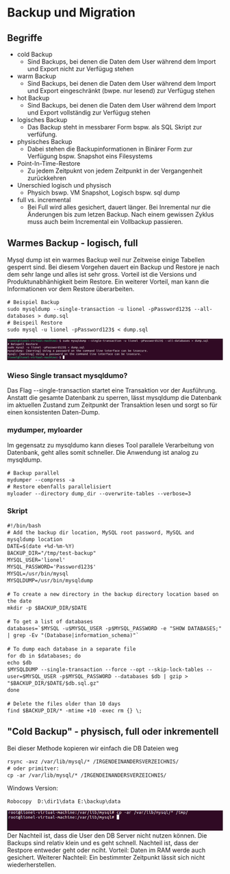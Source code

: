 # Backup und Migration
## Begriffe
* cold Backup 
  * Sind Backups, bei denen die Daten dem User während dem Import und Export nicht zur Verfügug stehen
* warm Backup  
  * Sind Backups, bei denen die Daten dem User während dem Import und Export eingeschränkt (bwpe. nur lesend) zur Verfügug stehen
* hot Backup 
  * Sind Backups, bei denen die Daten dem User während dem Import und Export vollständig zur Verfügug stehen
* logisches Backup 
  * Das Backup steht in messbarer Form bspw. als SQL Skript zur verfüfung.
* physisches Backup 
  * Dabei stehen die Backupinformationen in Binärer Form zur Verfügung bspw. Snapshot eins Filesystems
* Point-In-Time-Restore
  * Zu jedem Zeitpuknt von jedem Zeitpunkt in der Vergangenheit zurückkehren
* Unerschied logisch und physisch
  * Physich bswp. VM Snapshot, Logisch bspw. sql dump
* full vs. incremental
  * Bei Full wird alles gesichert, dauert länger. Bei Inremental nur die Änderungen bis zum letzen Backup. Nach einem gewissen Zyklus muss auch beim Incremental ein Vollbackup passieren.

## Warmes Backup - logisch, full
Mysql dump ist ein warmes Backup weil nur Zeitweise einige Tabellen gesperrt sind. Bei diesem Vorgehen dauert ein Backup und Restore je nach dem sehr lange und alles ist sehr gross. Vorteil ist die Versions und Produktunabhänhigkeit beim Restore. Ein weiterer Vorteil, man kann die Informationen vor dem Restore überarbeiten.
```shell
# Beispiel Backup
sudo mysqldump --single-transaction -u lionel -pPassword123$ --all-databases > dump.sql
# Beispeil Restore
sudo mysql -u lionel -pPassword123$ < dump.sql
```
![Hier sollte ein Bild über das Backup erscheinen](../images/bkp1.png)              
### Wieso Single transact mysqldumo?
Das Flag --single-transaction startet eine Transaktion vor der Ausführung. Anstatt die gesamte Datenbank zu sperren, lässt mysqldump die Datenbank im aktuellen Zustand zum Zeitpunkt der Transaktion lesen und sorgt so für einen konsistenten Daten-Dump.
### mydumper, myloarder
Im gegensatz zu mysqldumo kann dieses Tool parallele Verarbeitung von Datenbank, geht alles somit schneller. Die Anwendung ist analog zu mysqldump.
```shell
# Backup parallel
mydumper --compress -a
# Restore ebenfalls parallelisiert
myloader --directory dump_dir --overwrite-tables --verbose=3
```
### Skript
```shell
#!/bin/bash
# Add the backup dir location, MySQL root password, MySQL and mysqldump location
DATE=$(date +%d-%m-%Y)
BACKUP_DIR="/tmp/test-backup"
MYSQL_USER='lionel'
MYSQL_PASSWORD='Password123$'
MYSQL=/usr/bin/mysql
MYSQLDUMP=/usr/bin/mysqldump

# To create a new directory in the backup directory location based on the date
mkdir -p $BACKUP_DIR/$DATE

# To get a list of databases
databases=`$MYSQL -u$MYSQL_USER -p$MYSQL_PASSWORD -e "SHOW DATABASES;" | grep -Ev "(Database|information_schema)"`

# To dump each database in a separate file
for db in $databases; do
echo $db
$MYSQLDUMP --single-transaction --force --opt --skip-lock-tables --user=$MYSQL_USER -p$MYSQL_PASSWORD --databases $db | gzip > "$BACKUP_DIR/$DATE/$db.sql.gz"
done

# Delete the files older than 10 days
find $BACKUP_DIR/* -mtime +10 -exec rm {} \;
```
## "Cold Backup" - physisch, full oder inkrementell
Bei dieser Methode kopieren wir einfach die DB Dateien weg
```shell
rsync -avz /var/lib/mysql/* /IRGENDEINANDERSVERZEICHNIS/ 
# oder primitver:
cp -ar /var/lib/mysql/* /IRGENDEINANDERSVERZEICHNIS/ 
```
Windows Version:
```
Robocopy  D:\dir1\data E:\backup\data
```
![Hier sollte ein Bild über das Backup erscheinen](../images/bkp2.png)            
Der Nachteil ist, dass die User den DB Server nicht nutzen können. Die Backups sind relativ klein und es geht schnell. Nachteil ist, dass der Restpore entweder geht oder nciht. Vorteil: Daten im RAM werde auch gesichert. Weiterer Nachteil: Ein bestimmter Zeitpunkt lässit sich nicht wiederherstellen.
